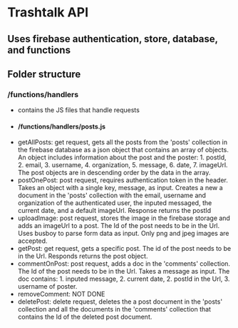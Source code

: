 # Trashtalk API
## Uses firebase authentication, store, database, and functions

## Folder structure
### /functions/handlers
- contains the JS files that handle requests
- #### /functions/handlers/posts.js
- getAllPosts: get request, gets all the posts from the 'posts' collection in the firebase database as a json object that contains an array of objects. An object includes information about the post and the poster: 1. postId, 2. email, 3. username, 4. organization, 5. message, 6. date, 7. imageUrl. The post objects are in descending order by the data in the array.
- postOnePost: post request, requires authentication token in the header. Takes an object with a single key, message, as input. Creates a new a document in the 'posts' collection with the email, username and organization of the authenticated user, the inputed messaged, the current date, and a default imageUrl. Response returns the postId
- uploadImage: post request, stores the image in the firebase storage and adds an imageUrl to a post. The Id of the post needs to be in the Url. Uses busboy to parse form data as input. Only png and jpeg images are accepted. 
- getPost: get request, gets a specific post. The id of the post needs to be in the Url. Responds returns the post object.
- commentOnPost: post request, adds a doc in the 'comments' collection. The Id of the post needs to be in the Url. Takes a message as input. The doc contains: 1. inputed message, 2. current date, 2. postId in the Url, 3. username of poster.
- removeComment: NOT DONE
- deletePost: delete request, deletes the a post document in the 'posts' collection and all the documents in the 'comments' collection that contains the Id of the deleted post document.